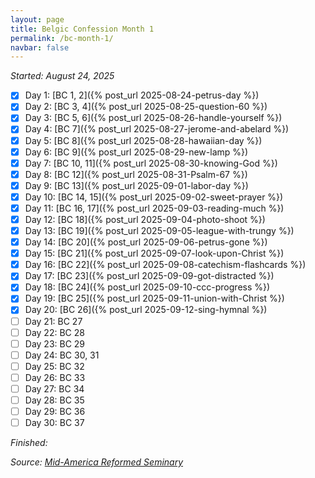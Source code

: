 ```yaml
---
layout: page
title: Belgic Confession Month 1
permalink: /bc-month-1/
navbar: false
---
```


*Started: August 24, 2025*

- [x] Day 1: [BC 1, 2]({% post_url 2025-08-24-petrus-day %})
- [x] Day 2: [BC 3, 4]({% post_url 2025-08-25-question-60 %})
- [x] Day 3: [BC 5, 6]({% post_url 2025-08-26-handle-yourself %})
- [x] Day 4: [BC 7]({% post_url 2025-08-27-jerome-and-abelard %})
- [x] Day 5: [BC 8]({% post_url 2025-08-28-hawaiian-day %})
- [x] Day 6: [BC 9]({% post_url 2025-08-29-new-lamp %})
- [x] Day 7: [BC 10, 11]({% post_url 2025-08-30-knowing-God %})
- [x] Day 8: [BC 12]({% post_url 2025-08-31-Psalm-67 %})
- [x] Day 9: [BC 13]({% post_url 2025-09-01-labor-day %})
- [x] Day 10: [BC 14, 15]({% post_url 2025-09-02-sweet-prayer %})
- [x] Day 11: [BC 16, 17]({% post_url 2025-09-03-reading-much %})
- [x] Day 12: [BC 18]({% post_url 2025-09-04-photo-shoot %})
- [x] Day 13: [BC 19]({% post_url 2025-09-05-league-with-trungy %})
- [x] Day 14: [BC 20]({% post_url 2025-09-06-petrus-gone %})
- [x] Day 15: [BC 21]({% post_url 2025-09-07-look-upon-Christ %})
- [x] Day 16: [BC 22]({% post_url 2025-09-08-catechism-flashcards %})
- [x] Day 17: [BC 23]({% post_url 2025-09-09-got-distracted %})
- [x] Day 18: [BC 24]({% post_url 2025-09-10-ccc-progress %})
- [x] Day 19: [BC 25]({% post_url 2025-09-11-union-with-Christ %})
- [x] Day 20: [BC 26]({% post_url 2025-09-12-sing-hymnal %})
- [ ] Day 21: BC 27
- [ ] Day 22: BC 28
- [ ] Day 23: BC 29
- [ ] Day 24: BC 30, 31
- [ ] Day 25: BC 32
- [ ] Day 26: BC 33
- [ ] Day 27: BC 34
- [ ] Day 28: BC 35
- [ ] Day 29: BC 36
- [ ] Day 30: BC 37

*Finished:*

*Source:* [*Mid-America Reformed Seminary*](https://s3.us-west-1.amazonaws.com/blog.swang.cloud/reformed-standards-monthly.pdf)
